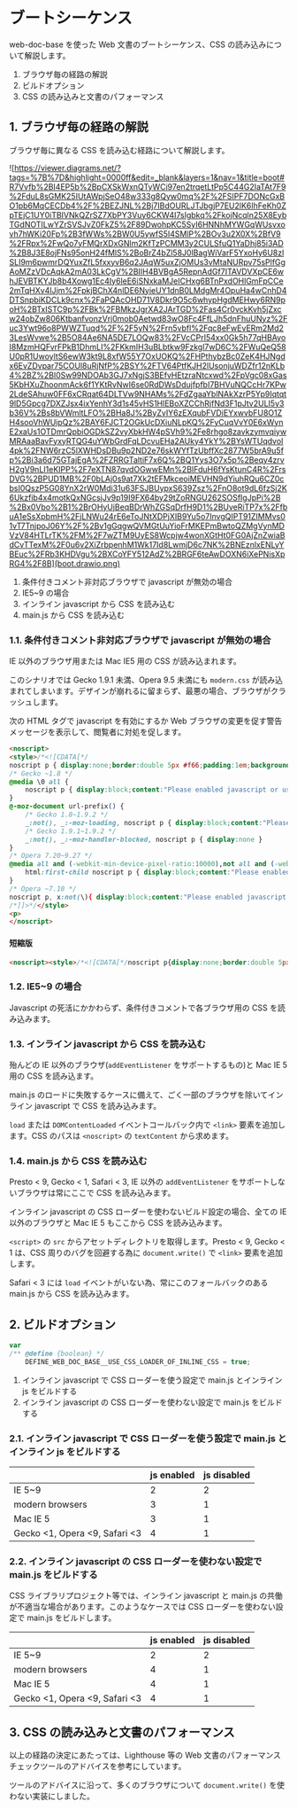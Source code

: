 # ブートシーケンス

web-doc-base を使った Web 文書のブートシーケンス、CSS の読み込みについて解説します。

1. ブラウザ毎の経路の解説
2. ビルドオプション
3. CSS の読み込みと文書のパフォーマンス

## 1. ブラウザ毎の経路の解説

ブラウザ毎に異なる CSS を読み込む経路について解説します。

![https://viewer.diagrams.net/?tags=%7B%7D&highlight=0000ff&edit=_blank&layers=1&nav=1&title=boot#R7Vvfb%2BI4EP5b%2BpCXSkWxnQTyWCi97en2trqetLtPp5C44G2IaTAt7F9%2FduL8sGMK25IUtAWpjSeO48w333g8Qyw0mq%2F%2FSIPF7DONcGxBO1pb6MqCECDb4%2F%2BEZJNL%2Bj7IBdOURLJTJbgjP7EU2lK6IhFeKh0ZpTEjC1UY0iTBIVNkQZrSZ7XbPY3Vuy6CKW4I7sIgbkq%2FkojNcqln25X8EybTGdNOTILwYZrSVSJvZ0FkZ5%2F89DwohpKC5SyI6HNNhMYWGqWUsvxovh7hWKi20Fp%2B3fWWs%2BW0U5ywfS5I4SMlP%2BOv3u2X0X%2BfV9%2FRpx%2FwQo7yFMQrXDxGNlm2KfTzPCMM3y2CULSfuQ1YaDhj85i3AD%2B8J3E8ojFNs95onH24fMlS%2BoBrZ4bZl58J0lBagWiVarF5YxoHy6U8zlSLI9m6pwmrDQYuxZfL5fxxyvB6q2JAqW5uxZjOMUs3vMtaNURpv75sPlfGgAoMZzVDcAqkA2mA03LkCgV%2BIIH4BVBgA5RepnAdGf7ITAVDVXpCE6whJEVBTKYJb8b4Xowg1Ec4Iy6leE6iSNxkaMJeICHxg6BTnPxdOHlGmFpCCe2mTqHXv4IJjm%2FpkjBChX4nlDE6NyieUY1dnB0LMdgMr4OpuHa4wCnhD4DTSnpbiKDCLk9cnx%2FaPQAcOHD71V8Dkr9O5c6whypHgdMEHwy6RN9poH%2BTxISTC9p%2FBk%2FBMkzJgrXA2JArTGD%2Fas4Cr0vckKvh5jZxcw24obZw806KtbanfvonzVrj0mob0Aetwd83wO8Fc4FfLJh5dnFhuUNyz%2Fuc3Ywt96o8PWWZTuqd%2F%2F5yN%2Frn5vbfl%2Fqc8eFwEvERm2Md23LesWvwe%2B5O84Ae6NA5DE7LOQw83%2FVcCPrI54xx0Gk5h77qHBAyoI8MzmHQFvrFPkB1DhmLI%2FKkmIH3uBLbtkw9Fzkgl7wD6C%2FWuQeQ58U0pR1UwoyltS6ewW3kt9L8xfW55Y7OxUOKQ%2FHPthybzBc0ZeK4HJNgdx6EvZDvpar75COUl8uRjNfP%2BSY%2FTV64PtfKJH2lUsonjuWDZfr12nKLb4%2BZ%2Bl0Sw99NDOAb3GJ7xNgjS3BEfvHEtzraNtcxwd%2FpVgc08xGas5KbHXuZhoonmAck6f1YKtRvNwI6se0RdDWsDdujfpfbI7BHVuNQCcHr7KPw2LdeSAhuw0FF6xCRqat64DLTVw9NHAMs%2FdZgaaYblNAkXzrP5Yp9Iqtqt9lD5Gpcg7DXZJsx4ixYenhY3d1s45vHS1HlEBoXZCChRjfNd3F1pJtv2ULI5y3b36V%2Bs8bVWmltLFO%2BHa8J%2ByZvIY6zEXqubFVDiEYxwvbFU8O1ZH4sooVhWUipQz%2BAY6FJCT2OGkUcDXiuNLpKQ%2FyCuqVvY0E6xWynE2xaUs1OTDmrQpbiOGDkSZ2vyXbkHW4pSVh9%2Fe8rhgo8zavkzymvqiywMRAaaBavFyxyRTQG4uYWbGrdFqLDcvuEHa2AUky4YkY%2BYsWTUqdvoI4pk%2FNW6rzC5lXWHDsDBu9p2ND2e76skWYfTzUbffXc2877W5brA9u5fp%2Bi3a6d75GTajEgA%2FZRRGTaltiF7x6Q%2BQ1Yys3O7x5p%2Beqy4zrvH2gV9nLI1eKIPP%2F7eXTN87qvdOGwwEMn%2BIFduH6fYsKtunC4R%2FrsDVG%2BPUD1MB%2F0bLAj0s9at7Xk2tEFMkceoiMEVHN9dYiuhRQu6CZ0cbsI0QszP5G08YnX2rW0Mdi31u63FSJBUypxS639Zsz%2FnO8ot9dL6fzSj2K6Ukzfib4x4motkQxNGcsjJv9p19I9FX64by29tZoRNGU262SOSfIgJpPi%2B%2Bx0Vbo%2B1%2BrOHyUjBeqBDrWhZGSqDrfH9D1%2BUveRiTP7x%2FfbuA1eSsXpbmH%2FjLNWu24rE6eToJNtXDPjXIB9Yu5o7InvgQIPT91ZIMMvs01vT7TnjpoJ06Y%2F%2Bv1gGqgwQVMGtUuYioFrMKEPmBwtoQZMgVynMDVzV84HTLrTK%2FM%2F7wZTM9UyES8Wcpjw4wonXGtHt0FG0AjZnZwiaBdCvTTexM%2F0u6v2XiZrbpenhM1Wk17Id8LwmjD6c7NK%2BNEznlxENLyYBEuc%2FRb3KHDVgu%2BXCoYFY512AdZ%2BRGF6teAwDOXN6iXePNisXpRG4%2F8B](boot.drawio.png)

1. 条件付きコメント非対応ブラウザで javascript が無効の場合
2. IE5~9 の場合
3. インライン javascript から CSS を読み込む
4. main.js から CSS を読み込む

### 1.1. 条件付きコメント非対応ブラウザで javascript が無効の場合

IE 以外のブラウザ用または Mac IE5 用の CSS が読み込まれます。

このシナリオでは Gecko 1.9.1 未満、Opera 9.5 未満にも `modern.css` が読み込まれてしまいます。デザインが崩れるに留まらず、最悪の場合、ブラウザがクラッシュします。

次の HTML タグで javascript を有効にするか Web ブラウザの変更を促す警告メッセージを表示して、閲覧者に対処を促します。

~~~html
<noscript>
<style>/*<![CDATA[*/
noscript p { display:none;border:double 5px #f66;padding:1em;background:#300;color:#fff; }
/* Gecko ~1.8 */
@media \0 all {
    noscript p { display:block;content:"Please enabled javascript or use new version of browser. At least Firefox 3.5+."; }
}
@-moz-document url-prefix() {
    /* Gecko 1.8~1.9.2 */
    _:not(), _:-moz-loading, noscript p { display:block;content:"Please enabled javascript or use new version of browser. At least Firefox 3.5+."; }
    /* Gecko 1.9.1~1.9.2 */
    _:not(), _:-moz-handler-blocked, noscript p { display:none }
}
/* Opera 7.20~9.27 */
@media all and (-webkit-min-device-pixel-ratio:10000),not all and (-webkit-min-device-pixel-ratio:0) {
    html:first-child noscript p { display:block;content:"Please enabled javascript or use new version of browser. At least Opera 9.50+."; }
}
/* Opera ~7.10 */
noscript p, x:not(\){ display:block;content:"Please enabled javascript or use new version of browser. At least Opera 9.50+."; }
/*]]>*/</style>
<p>
</noscript>
~~~

#### 短縮版

~~~html
<noscript><style>/*<![CDATA[*/noscript p{display:none;border:double 5px #f66;padding:1em;background:#300;color:#fff}@media \0 all{noscript p{display:block;content:"Please enabled javascript or use new version of browser. At least Firefox 3.5+."}}@-moz-document url-prefix(){_:not(),_:-moz-loading,noscript p{display:block;content:"Please enabled javascript or use new version of browser. At least Firefox 3.5+."}_:not(),_:-moz-handler-blocked,noscript p{display:none}}@media all and(-webkit-min-device-pixel-ratio:10000),not all and(-webkit-min-device-pixel-ratio:0){html:first-child noscript p{display:block;content:"Please enabled javascript or use new version of browser. At least Opera 9.50+."}}noscript p,x:not(\){display:block;content:"Please enabled javascript or use new version of browser. At least Opera 9.50+."}/*]]>*/</style><p></noscript>
~~~

### 1.2. IE5~9 の場合

Javascript の死活にかかわらず、条件付きコメントで各ブラウザ用の CSS を読み込みます。

### 1.3. インライン javascript から CSS を読み込む

殆んどの IE 以外のブラウザ(`addEventListener` をサポートするもの)と Mac IE 5 用の CSS を読み込ます。

main.js のロードに失敗するケースに備えて、ごく一部のブラウザを除いてインライン javascript で CSS を読み込みます。

`load` または `DOMContentLoaded` イベントコールバック内で `<link>` 要素を追加します。CSS のパスは `<noscript>` の `textContent` から求めます。

### 1.4. main.js から CSS を読み込む

Presto < 9, Gecko < 1, Safari < 3, IE 以外の `addEventListener` をサポートしないブラウザは常にここで CSS を読み込みます。

インライン javascript の CSS ローダーを使わないビルド設定の場合、全ての IE 以外のブラウザと Mac IE 5 もここから CSS を読み込みます。

`<script>` の `src` からアセットディレクトリを取得します。Presto < 9, Gecko < 1 は、CSS 周りのバグを回避する為に `document.write()` で  `<link>` 要素を追加します。

Safari < 3 には `load` イベントがいない為、常にこのフォールバックのある main.js から CSS を読み込みます。

## 2. ビルドオプション

~~~js
var
/** @define {boolean} */
    DEFINE_WEB_DOC_BASE__USE_CSS_LOADER_OF_INLINE_CSS = true;
~~~

1. インライン javascript で CSS ローダーを使う設定で main.js とインライン js をビルドする
2. インライン javascript の CSS ローダーを使わない設定で main.js をビルドする

### 2.1. インライン javascript で CSS ローダーを使う設定で main.js とインライン js をビルドする

|  | js enabled | js disabled |
|:--|:--|:--|
| IE 5~9 | 2 | 2 |
| modern browsers | 3 | 1 |
| Mac IE 5 | 3 | 1 |
| Gecko <1, Opera <9, Safari <3 | 4 | 1 |

### 2.2. インライン javascript の CSS ローダーを使わない設定で main.js をビルドする

CSS ライブラリプロジェクト等では、インライン javascript と main.js の共働が不適当な場合があります。このようなケースでは CSS ローダーを使わない設定で main.js をビルドします。

|  | js enabled | js disabled |
|:--|:--|:--|
| IE 5~9 | 2 | 2 |
| modern browsers | 4 | 1 |
| Mac IE 5 | 4 | 1 |
| Gecko <1, Opera <9, Safari <3 | 4 | 1 |

## 3. CSS の読み込みと文書のパフォーマンス

以上の経路の決定にあたっては、Lighthouse 等の Web 文書のパフォーマンスチェックツールのアドバイスを参考にしています。

ツールのアドバイスに沿って、多くのブラウザについて `document.write()` を使わない実装にしました。